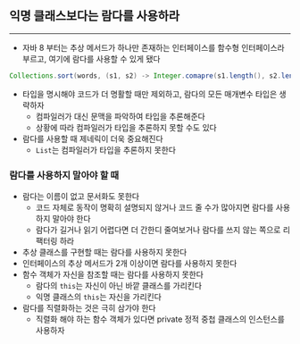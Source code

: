 ## 익명 클래스보다는 람다를 사용하라
---
- 자바 8 부터는 추상 메서드가 하나만 존재하는 인터페이스를 함수형 인터페이스라 부르고, 여기에 람다를 사용할 수 있게 됐다

```Java
Collections.sort(words, (s1, s2) -> Integer.comapre(s1.length(), s2.length()));
```
- 타입을 명시해야 코드가 더 명활할 때만 제외하고, 람다의 모든 매개변수 타입은 생략하자
	- 컴파일러가 대신 문맥을 파악하여 타입을 추론해준다
	- 상황에 따라 컴파일러가 타입을 추론하지 못할 수도 있다
- 람다를 사용할 때 제네릭이 더욱 중요해진다
	- `List`는 컴파일러가 타입을 추론하지 못한다

### 람다를 사용하지 말아야 할 때
- 람다는 이름이 없고 문서화도 못한다
	- 코드 자체로 동작이 명확히 설명되지 않거나 코드 줄 수가 많아지면 람다를 사용하지 말아야 한다
	- 람다가 길거나 읽기 어렵다면 더 간한디 줄여보거나 람다를 쓰지 않는 쪽으로 리팩터링 하라
- 추상 클래스를 구현할 때는 람다를 사용하지 못한다
- 인터페이스의 추상 메서드가 2개 이상이면 람다를 사용하지 못한다
- 함수 객체가 자신을 참조할 때는 람다를 사용하지 못한다
	- 람다의 `this`는 자신이 아닌 바깥 클래스를 가리킨다
	- 익명 클래스의 `this`는 자신을 가리킨다
- 람다를 직렬화하는 것은 극히 삼가야 한다
	- 직렬화 해야 하는 함수 객체가 있다면 private 정적 중첩 클래스의 인스턴스를 사용하자
